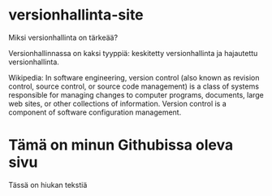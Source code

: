 # versionhallinta-site
Miksi versionhallinta on tärkeää?

Versionhallinnassa on kaksi tyyppiä: keskitetty versionhallinta ja hajautettu versionhallinta.

Wikipedia: In software engineering, version control (also known as revision control, source control, or source code management) is a class of systems responsible for managing changes to computer programs, documents, large web sites, or other collections of information. Version control is a component of software configuration management.

<!DOCTYPE html>
<html>
<head>
<title> Versionhallinta sivu </title>
</head>
<body>

<h1>Tämä on minun Githubissa oleva sivu</h1>
<p>Tässä on hiukan tekstiä</p>

</body>
</html>
